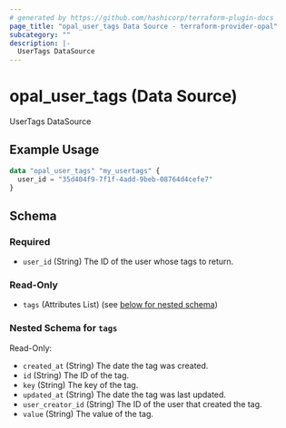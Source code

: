 ```yaml
---
# generated by https://github.com/hashicorp/terraform-plugin-docs
page_title: "opal_user_tags Data Source - terraform-provider-opal"
subcategory: ""
description: |-
  UserTags DataSource
---
```


# opal_user_tags (Data Source)

UserTags DataSource

## Example Usage

```terraform
data "opal_user_tags" "my_usertags" {
  user_id = "35d404f9-7f1f-4add-9beb-08764d4cefe7"
}
```

<!-- schema generated by tfplugindocs -->
## Schema

### Required

- `user_id` (String) The ID of the user whose tags to return.

### Read-Only

- `tags` (Attributes List) (see [below for nested schema](#nestedatt--tags))

<a id="nestedatt--tags"></a>
### Nested Schema for `tags`

Read-Only:

- `created_at` (String) The date the tag was created.
- `id` (String) The ID of the tag.
- `key` (String) The key of the tag.
- `updated_at` (String) The date the tag was last updated.
- `user_creator_id` (String) The ID of the user that created the tag.
- `value` (String) The value of the tag.


